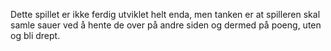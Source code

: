 Dette spillet er ikke ferdig utviklet helt enda, men tanken er at spilleren skal samle sauer ved å hente de over på andre siden og dermed på poeng, uten og bli drept.
